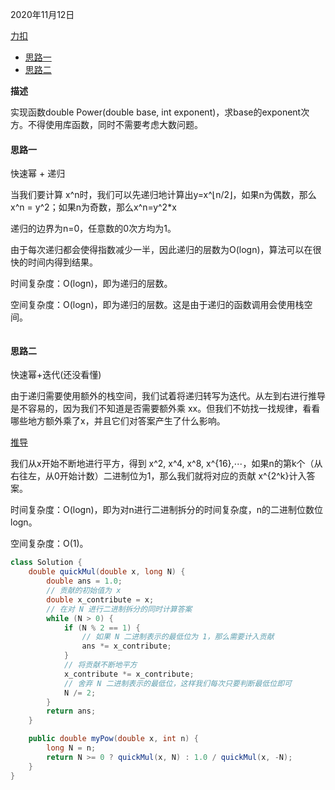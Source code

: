 2020年11月12日

[力扣](https://leetcode-cn.com/problems/shu-zhi-de-zheng-shu-ci-fang-lcof/)

- [思路一](#思路一)
- [思路二](#思路二)

**描述**

实现函数double Power(double base, int exponent)，求base的exponent次方。不得使用库函数，同时不需要考虑大数问题。

#### 思路一

快速幂 + 递归

当我们要计算 x^n时，我们可以先递归地计算出y=x^⌊n/2⌋，如果n为偶数，那么x^n = y^2；如果n为奇数，那么x^n=y^2*x 

递归的边界为n=0，任意数的0次方均为1。

由于每次递归都会使得指数减少一半，因此递归的层数为O(logn)，算法可以在很快的时间内得到结果。

时间复杂度：O(logn)，即为递归的层数。

空间复杂度：O(logn)，即为递归的层数。这是由于递归的函数调用会使用栈空间。

```java
```

#### 思路二

快速幂+迭代(还没看懂)

由于递归需要使用额外的栈空间，我们试着将递归转写为迭代。从左到右进行推导是不容易的，因为我们不知道是否需要额外乘 xx。但我们不妨找一找规律，看看哪些地方额外乘了x，并且它们对答案产生了什么影响。

[推导](https://leetcode-cn.com/problems/powx-n/solution/powx-n-by-leetcode-solution/)

我们从x开始不断地进行平方，得到 x^2, x^4, x^8, x^{16},⋯，如果n的第k个（从右往左，从0开始计数）二进制位为1，那么我们就将对应的贡献 x^{2^k}计入答案。

时间复杂度：O(logn)，即为对n进行二进制拆分的时间复杂度，n的二进制位数位logn。

空间复杂度：O(1)。

```java
class Solution {
    double quickMul(double x, long N) {
        double ans = 1.0;
        // 贡献的初始值为 x
        double x_contribute = x;
        // 在对 N 进行二进制拆分的同时计算答案
        while (N > 0) {
            if (N % 2 == 1) {
                // 如果 N 二进制表示的最低位为 1，那么需要计入贡献
                ans *= x_contribute;
            }
            // 将贡献不断地平方
            x_contribute *= x_contribute;
            // 舍弃 N 二进制表示的最低位，这样我们每次只要判断最低位即可
            N /= 2;
        }
        return ans;
    }

    public double myPow(double x, int n) {
        long N = n;
        return N >= 0 ? quickMul(x, N) : 1.0 / quickMul(x, -N);
    }
}
```
